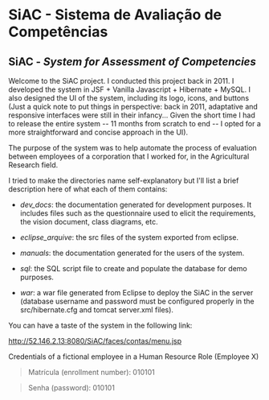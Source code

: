 # SiAC - Sistema de Avaliação de Competências 
## SiAC - _System for Assessment of Competencies_

Welcome to the SiAC project. I conducted this project back in 2011. I developed the system in JSF + Vanilla Javascript + Hibernate + MySQL. I also designed the UI of the system, including its logo, icons, and buttons (Just a quick note to put things in perspective: back in 2011, adaptative and responsive interfaces were still in their infancy... Given the short time I had to release the entire system -- 11 months from scratch to end -- I opted for a more straightforward and concise approach in the UI).

The purpose of the system was to help automate the process of evaluation between employees of a corporation that I worked for, in the Agricultural Research field.

I tried to make the directories name self-explanatory but I'll list a brief description here of what each of them contains:

* _dev_docs_: the documentation generated for development purposes. It includes files such as the questionnaire used to elicit the requirements, the vision document, class diagrams, etc.

* _eclipse_arquive_: the src files of the system exported from eclipse. 

* _manuals_: the documentation generated for the users of the system.

* _sql_: the SQL script file to create and populate the database for demo purposes.

* _war_: a war file generated from Eclipse to deploy the SiAC in the server (database username and password must be configured properly in the src/hibernate.cfg and tomcat server.xml files).


You can have a taste of the system in the following link:

http://52.146.2.13:8080/SiAC/faces/contas/menu.jsp

Credentials of a fictional employee in a Human Resource Role (Employee X)

> Matrícula (enrollment number): 010101

> Senha (password): 010101




